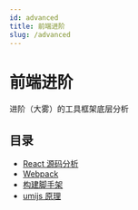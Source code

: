 ```yaml
---
id: advanced
title: 前端进阶
slug: /advanced
---
```


# 前端进阶

进阶（大雾）的工具框架底层分析

## 目录

- [React 源码分析](./react源码分析/README.md)
- [Webpack](./webpack/README.md)
- [构建脚手架](./构建脚手架.md)
- [umijs 原理](./umijs.md)


